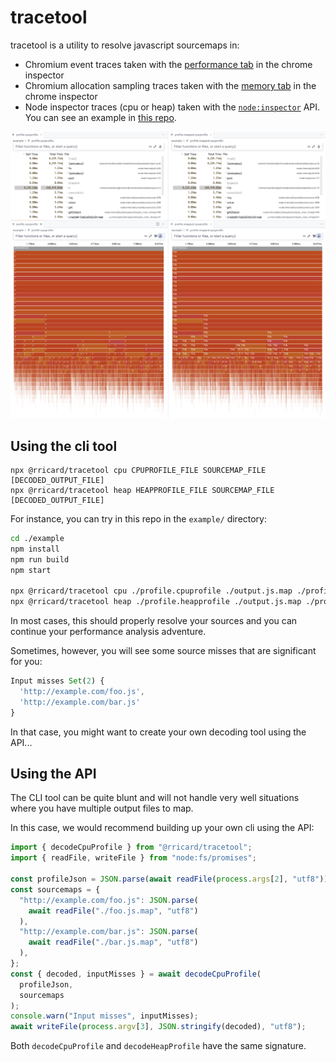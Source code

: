 # tracetool

tracetool is a utility to resolve javascript sourcemaps in:

- Chromium event traces taken with the [performance tab](https://developer.chrome.com/docs/devtools/performance/reference) in the chrome inspector
- Chromium allocation sampling traces taken with the [memory tab](https://developer.chrome.com/docs/devtools/memory) in the chrome inspector
- Node inspector traces (cpu or heap) taken with the [`node:inspector`](https://nodejs.org/api/inspector.html) API. You can see an example in [this repo](./example/input.js).

![Screenshot showing the non-resolved trace and resolved trace in the VSCode flamechart vizualizer](./screenshot.png)

## Using the cli tool

```
npx @rricard/tracetool cpu CPUPROFILE_FILE SOURCEMAP_FILE [DECODED_OUTPUT_FILE]
npx @rricard/tracetool heap HEAPPROFILE_FILE SOURCEMAP_FILE [DECODED_OUTPUT_FILE]
```

For instance, you can try in this repo in the `example/` directory:

```sh
cd ./example
npm install
npm run build
npm start

npx @rricard/tracetool cpu ./profile.cpuprofile ./output.js.map ./profile.mapped.cpuprofile
npx @rricard/tracetool heap ./profile.heapprofile ./output.js.map ./profile.mapped.heapprofile
```

In most cases, this should properly resolve your sources and you can continue
your performance analysis adventure.

Sometimes, however, you will see some source misses that are significant for you:

```js
Input misses Set(2) {
  'http://example.com/foo.js',
  'http://example.com/bar.js'
}
```

In that case, you might want to create your own decoding tool using the API...

## Using the API

The CLI tool can be quite blunt and will not handle very well situations where
you have multiple output files to map.

In this case, we would recommend building up your own cli using the API:

```js
import { decodeCpuProfile } from "@rricard/tracetool";
import { readFile, writeFile } from "node:fs/promises";

const profileJson = JSON.parse(await readFile(process.args[2], "utf8"));
const sourcemaps = {
  "http://example.com/foo.js": JSON.parse(
    await readFile("./foo.js.map", "utf8")
  ),
  "http://example.com/bar.js": JSON.parse(
    await readFile("./bar.js.map", "utf8")
  ),
};
const { decoded, inputMisses } = await decodeCpuProfile(
  profileJson,
  sourcemaps
);
console.warn("Input misses", inputMisses);
await writeFile(process.argv[3], JSON.stringify(decoded), "utf8");
```

Both `decodeCpuProfile` and `decodeHeapProfile` have the same signature.
